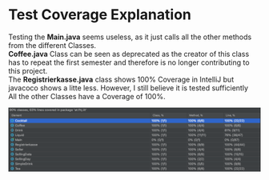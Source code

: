 # Test Coverage Explanation
Testing the <b>Main.java</b> seems useless, as it just calls all the other methods from the different Classes. <br />
<b>Coffee.java</b> Class can be seen as deprecated as the creator of this class has to repeat the first semester and therefore is no
longer contributing to this project. <br /> 
The <b>Registrierkasse.java</b> class shows 100% Coverage in IntelliJ but javacoco shows a litte less. However, I still 
believe it is tested sufficiently <br />
All the other Classes have a Coverage of 100%. <br />


![Test Coverage of Project accordign to IntelliJ](../resources/CoverageFinal.png) 
